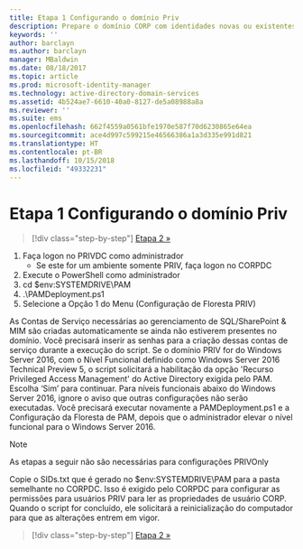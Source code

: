 ```yaml
---
title: Etapa 1 Configurando o domínio Priv
description: Prepare o domínio CORP com identidades novas ou existentes para serem gerenciadas pelo Privileged Identity Manager usando scripts
keywords: ''
author: barclayn
ms.author: barclayn
manager: MBaldwin
ms.date: 08/18/2017
ms.topic: article
ms.prod: microsoft-identity-manager
ms.technology: active-directory-domain-services
ms.assetid: 4b524ae7-6610-40a0-8127-de5a08988a8a
ms.reviewer: ''
ms.suite: ems
ms.openlocfilehash: 662f4559a0561bfe1970e587f70d6230865e64ea
ms.sourcegitcommit: ace4d997c599215e46566386a1a3d335e991d821
ms.translationtype: HT
ms.contentlocale: pt-BR
ms.lasthandoff: 10/15/2018
ms.locfileid: "49332231"
---
```

# <a name="step-1-configuring-the-priv-domain"></a>Etapa 1 Configurando o domínio Priv

> [!div class="step-by-step"]
> [Etapa 2 »](sp1-step2-configuring-corp-domain.md)

1. Faça logon no PRIVDC como administrador
   * Se este for um ambiente somente PRIV, faça logon no CORPDC
2. Execute o PowerShell como administrador
3. cd $env:SYSTEMDRIVE\PAM
4. .\PAMDeployment.ps1
5. Selecione a Opção 1 do Menu (Configuração de Floresta PRIV)


As Contas de Serviço necessárias ao gerenciamento de SQL/SharePoint & MIM são criadas automaticamente se ainda não estiverem presentes no domínio. Você precisará inserir as senhas para a criação dessas contas de serviço durante a execução do script.
Se o domínio PRIV for do Windows Server 2016, com o Nível Funcional definido como Windows Server 2016 Technical Preview 5, o script solicitará a habilitação da opção 'Recurso Privileged Access Management' do Active Directory exigida pelo PAM. Escolha ‘Sim’ para continuar.
Para níveis funcionais abaixo do Windows Server 2016, ignore o aviso que outras configurações não serão executadas. Você precisará executar novamente a PAMDeployment.ps1 e a Configuração da Floresta de PAM, depois que o administrador elevar o nível funcional para o Windows Server 2016.

>[!NOTE]
>As etapas a seguir não são necessárias para configurações PRIVOnly

Copie o SIDs.txt que é gerado no $env:SYSTEMDRIVE\PAM para a pasta semelhante no CORPDC. Isso é exigido pelo CORPDC para configurar as permissões para usuários PRIV para ler as propriedades de usuário CORP.
Quando o script for concluído, ele solicitará a reinicialização do computador para que as alterações entrem em vigor.

> [!div class="step-by-step"]
> [Etapa 2 »](sp1-step2-configuring-corp-domain.md)
